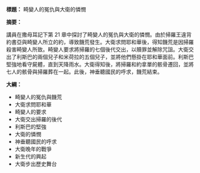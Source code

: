 **標題：** 畸變人的冤仇與大衛的憐憫

**摘要：**

講員在撒母耳記下第 21 章中探討了畸變人的冤仇與大衛的憐憫。由於掃羅王違背約書亞與畸變人所立的約，導致饑荒發生。大衛求問耶和華後，得知饑荒是因掃羅殺害畸變人所致。畸變人要求將掃羅的七個後代交出，以贖罪並解除咒詛。大衛交出了利斯巴的兩個兒子和米荷拉的五個兒子，並將他們懸掛在耶和華面前。利斯巴堅強地看守屍體，直到天降雨水。大衛得知後，將掃羅和約拿單的骸骨遷回，並將七人的骸骨與掃羅葬在一起。此後，神垂聽國民的呼求，饑荒結束。

**大綱：**

* 畸變人的冤仇與饑荒
* 大衛求問耶和華
* 畸變人的要求
* 大衛交出掃羅的後代
* 利斯巴的堅強
* 大衛的憐憫
* 神垂聽國民的呼求
* 大衛晚年的戰爭
* 新生代的興起
* 大衛步出歷史舞台